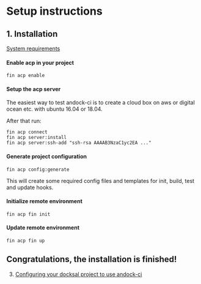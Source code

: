 # Setup instructions

<a name="install"></a>
## 1. Installation

[System requirements](/system-requirements.md)
#### Enable acp in your project
```
fin acp enable
```
#### Setup the acp server
The easiest way to test andock-ci is to create a cloud box on aws or digital ocean etc. with ubuntu 16.04 or 18.04.

After that run:

```
fin acp connect
fin acp server:install
fin acp server:ssh-add "ssh-rsa AAAAB3NzaC1yc2EA ..."
```

#### Generate project configuration
```
fin acp config:generate
```

This will create some required config files and templates for init, build, test and update hooks. 
#### Initialize remote environment
```
fin acp fin init
```

#### Update remote environment
```
fin acp fin up
```
## Congratulations, the installation is finished!

3. [Configuring your docksal project to use andock-ci](/project-setup.md)

